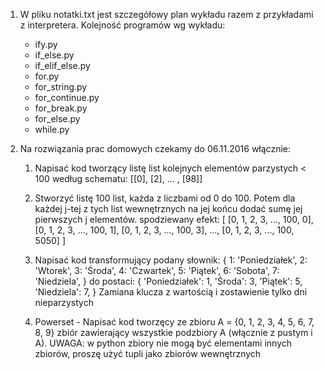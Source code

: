 1. W pliku notatki.txt jest szczegółowy plan wykładu razem z przykładami z interpretera.
Kolejność programów wg wykładu:
    + ify.py
    + if_else.py
    + if_elif_else.py
    + for.py
    + for_string.py
    + for_continue.py
    + for_break.py
    + for_else.py
    + while.py

2. Na rozwiązania prac domowych czekamy do 06.11.2016 włącznie:
    1. Napisać kod tworzący listę list kolejnych elementów parzystych < 100 według schematu:
	[[0], [2], ... , [98]]


    2. Stworzyć listę 100 list, każda z liczbami od 0 do 100.
Potem dla każdej j-tej z tych list wewnętrznych na jej końcu dodać sumę jej pierwszych j elementów.
spodziewany efekt:
[
	[0, 1, 2, 3, ..., 100, 0],
	[0, 1, 2, 3, ..., 100, 1],
	[0, 1, 2, 3, ..., 100, 3],
	...,
	[0, 1, 2, 3, ..., 100, 5050]
]

    3. Napisać kod transformujący podany słownik:
	{
		1: 'Poniedziałek',
		2: 'Wtorek',
		3: 'Środa',
		4: 'Czwartek',
		5: 'Piątek',
		6: 'Sobota',
		7: 'Niedziela',
	}
	do postaci:
	{
		'Poniedziałek': 1,
		'Środa': 3,
		'Piątek': 5,
		'Niedziela': 7,
	}
	Zamiana klucza z wartością i zostawienie tylko dni nieparzystych
	
    4. Powerset - Napisać kod tworzęcy ze zbioru A = {0, 1, 2, 3, 4, 5, 6, 7, 8, 9}
	zbiór zawierający wszystkie podzbiory A (włącznie z pustym i A).
	UWAGA: w python zbiory nie mogą być elementami innych zbiorów, proszę użyć 
	tupli jako zbiorów wewnętrznych
